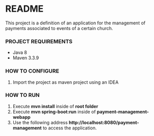 # README #

This project is a definition of an application for the management of payments associated to events of a certain church.

### PROJECT REQUIREMENTS ###

* Java 8
* Maven 3.3.9

### HOW TO CONFIGURE ###

1. Import the project as maven project using an IDEA

### HOW TO RUN ###

1. Execute **mvn install** inside of **root folder**
2. Execute **mvn spring-boot:run** inside of **payment-management-webapp**
3. Use the following address **http://localhost:8080/payment-management** to access the application.